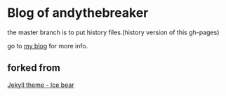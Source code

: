 # Blog of andythebreaker

the master branch is to put history files.(history version of this gh-pages)

go to [my blog](http://andythebreaker.me) for more info.

## forked from

[Jekyll theme - Ice bear](http://kongsong.me/blog/ice-bear-jekyll-theme/)

